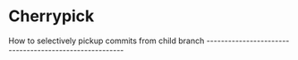 # Cherrypick
How to selectively pickup commits from child branch -------------------------------------------------------
